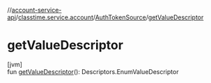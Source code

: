//[account-service-api](../../../index.md)/[classtime.service.account](../index.md)/[AuthTokenSource](index.md)/[getValueDescriptor](get-value-descriptor.md)

# getValueDescriptor

[jvm]\
fun [getValueDescriptor](get-value-descriptor.md)(): Descriptors.EnumValueDescriptor
